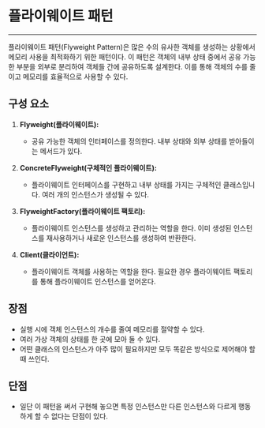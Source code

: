# 플라이웨이트 패턴

--- 

플라이웨이트 패턴(Flyweight Pattern)은 많은 수의 유사한 객체를 생성하는 상황에서 메모리 사용을 최적화하기 위한 패턴이다.
이 패턴은 객체의 내부 상태 중에서 공유 가능한 부분을 외부로 분리하여 객체들 간에 공유하도록 설계한다. 이를 통해 객체의 수를 줄이고 메모리를 효율적으로 사용할 수 있다.


## 구성 요소
1. **Flyweight(플라이웨이트):**
   - 공유 가능한 객체의 인터페이스를 정의한다. 내부 상태와 외부 상태를 받아들이는 메서드가 있다.

2. **ConcreteFlyweight(구체적인 플라이웨이트):**
   - 플라이웨이트 인터페이스를 구현하고 내부 상태를 가지는 구체적인 클래스입니다. 여러 개의 인스턴스가 생성될 수 있다.

3. **FlyweightFactory(플라이웨이트 팩토리):**
   - 플라이웨이트 인스턴스를 생성하고 관리하는 역할을 한다. 이미 생성된 인스턴스를 재사용하거나 새로운 인스턴스를 생성하여 반환한다.

4. **Client(클라이언트):**
   - 플라이웨이트 객체를 사용하는 역할을 한다. 필요한 경우 플라이웨이트 팩토리를 통해 플라이웨이트 인스턴스를 얻어온다.

## 장점
- 실행 시에 객체 인스턴스의 개수를 줄여 메모리를 절약할 수 있다.
- 여러 가상 객체의 상태를 한 곳에 모아 둘 수 있다.
- 어떤 클래스의 인스턴스가 아주 많이 필요하지만 모두 똑같은 방식으로 제어해야 할 때 쓰인다.

## 단점
- 일단 이 패턴을 써서 구현해 놓으면 특정 인스턴스만 다른 인스턴스와 다르게 행동하게 할 수 없다는 단점이 있다.